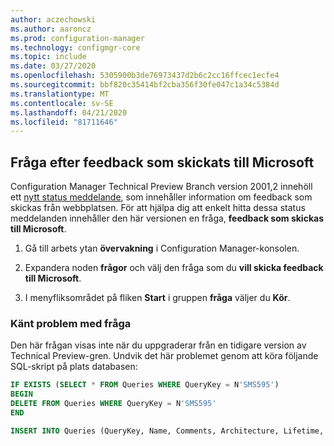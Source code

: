 ```yaml
---
author: aczechowski
ms.author: aaroncz
ms.prod: configuration-manager
ms.technology: configmgr-core
ms.topic: include
ms.date: 03/27/2020
ms.openlocfilehash: 5305900b3de76973437d2b6c2cc16ffcec1ecfe4
ms.sourcegitcommit: bbf820c35414bf2cba356f30fe047c1a34c5384d
ms.translationtype: MT
ms.contentlocale: sv-SE
ms.lasthandoff: 04/21/2020
ms.locfileid: "81711646"
---
```

## <a name="query-for-feedback-sent-to-microsoft"></a><a name="bkmk_smile"></a>Fråga efter feedback som skickats till Microsoft

<!--6488450-->

Configuration Manager Technical Preview Branch version 2001,2 innehöll ett [nytt status meddelande](../../technical-preview-2001-2.md#bkmk_sendsmile), som innehåller information om feedback som skickas från webbplatsen. För att hjälpa dig att enkelt hitta dessa status meddelanden innehåller den här versionen en fråga, **feedback som skickas till Microsoft**.

1. Gå till arbets ytan **övervakning** i Configuration Manager-konsolen.

1. Expandera noden **frågor** och välj den fråga som du **vill skicka feedback till Microsoft**.

1. I menyfliksområdet på fliken **Start** i gruppen **fråga** väljer du **Kör**.

### <a name="known-issue-with-query"></a>Känt problem med fråga

Den här frågan visas inte när du uppgraderar från en tidigare version av Technical Preview-gren. Undvik det här problemet genom att köra följande SQL-skript på plats databasen:

```sql
IF EXISTS (SELECT * FROM Queries WHERE QueryKey = N'SMS595')
BEGIN
DELETE FROM Queries WHERE QueryKey = N'SMS595'
END

INSERT INTO Queries (QueryKey, Name, Comments, Architecture, Lifetime, WQL) VALUES ('SMS595', N'Feedback sent to Microsoft', N'Configuration Manager feedback sent to Microsoft for this hierarchy.', 'SMS_StatusMessage', 1, 'select stat.*, ins.*, att1.*, stat.Time from  SMS_StatusMessage as stat left join SMS_StatMsgInsStrings as ins on ins.RecordID = stat.RecordID left join SMS_StatMsgAttributes as att1 on att1.RecordID = stat.RecordID where stat.Time >= ##PRM:SMS_StatusMessage.Time## and (stat.MessageID = 53900 or stat.MessageID = 53901) order by stat.Time DESC')
```
